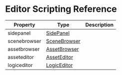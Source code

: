 # Editor Scripting Reference


| Property | Type | Description |
|---|---|---|
| sidepanel | [SidePanel](SidePanel.md) |  |
| scenebrowser | [SceneBrowser](SceneBrowser.md) | |
| assetbrowser | [AssetBrowser](AssetBrowser.md) | |
| asseteditor | [AssetEditor](AssetEditor.md) | |
| logiceditor | [LogicEditor](LogicEditor.md) | |
